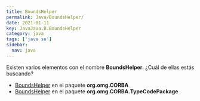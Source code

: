 ```yaml
---
title: BoundsHelper
permalink: Java/BoundsHelper/
date: 2021-01-11
key: JavaJava.B.BoundsHelper
category: java
tags: ['java se']
sidebar: 
  nav: java
---
```


Existen varios elementos con el nombre **BoundsHelper**. ¿Cuál de ellas estás buscando?
<ul>
<li><a href="/Java/BoundsHelper-org-omg-CORBA/">BoundsHelper</a> en el paquete <strong>org.omg.CORBA</strong></li>
<li><a href="/Java/BoundsHelper-org-omg-CORBA-TypeCodePackage/">BoundsHelper</a> en el paquete <strong>org.omg.CORBA.TypeCodePackage</strong></li>
<ul>
